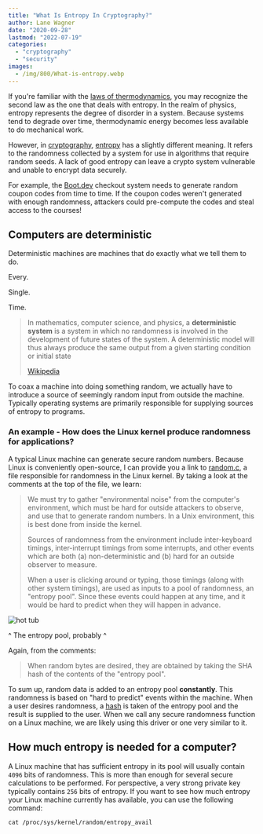 ```yaml
---
title: "What Is Entropy In Cryptography?"
author: Lane Wagner
date: "2020-09-28"
lastmod: "2022-07-19"
categories: 
  - "cryptography"
  - "security"
images:
  - /img/800/What-is-entropy.webp
---
```


If you're familiar with the [laws of thermodynamics](https://en.wikipedia.org/wiki/Laws_of_thermodynamics), you may recognize the second law as the one that deals with entropy. In the realm of physics, entropy represents the degree of disorder in a system. Because systems tend to degrade over time, thermodynamic energy becomes less available to do mechanical work.

However, in [cryptography](/cryptography/what-is-cryptography/), [entropy](https://en.wikipedia.org/wiki/Entropy_(computing)) has a slightly different meaning. It refers to the randomness collected by a system for use in algorithms that require random seeds. A lack of good entropy can leave a crypto system vulnerable and unable to encrypt data securely.

For example, the [Boot.dev](https://boot.dev/) checkout system needs to generate random coupon codes from time to time. If the coupon codes weren't generated with enough randomness, attackers could pre-compute the codes and steal access to the courses!

## Computers are deterministic

Deterministic machines are machines that do exactly what we tell them to do.

Every.

Single.

Time.

> In mathematics, computer science, and physics, a **deterministic system** is a system in which no randomness is involved in the development of future states of the system. A deterministic model will thus always produce the same output from a given starting condition or initial state
> 
> [Wikipedia](https://en.wikipedia.org/wiki/Deterministic_system)

To coax a machine into doing something random, we actually have to introduce a source of seemingly random input from outside the machine. Typically operating systems are primarily responsible for supplying sources of entropy to programs.

### An example - How does the Linux kernel produce randomness for applications?

A typical Linux machine can generate secure random numbers. Because Linux is conveniently open-source, I can provide you a link to [random.c](https://github.com/torvalds/linux/blob/a24d22b225ce158651378869a6b88105c4bdb887/drivers/char/random.c), a file responsible for randomness in the Linux kernel. By taking a look at the comments at the top of the file, we learn:

> We must try to  gather "environmental noise" from the computer's environment, which must be hard for outside attackers to observe, and use that to generate random numbers. In a Unix environment, this is best done from inside the kernel.
> 
> Sources of randomness from the environment include inter-keyboard timings, inter-interrupt timings from some interrupts, and other events which are both (a) non-deterministic and (b) hard for an outside observer to measure.
> 
> When a user is clicking around or typing, those timings (along with other system timings), are used as inputs to a pool of randomness, an "entropy pool". Since these events could happen at any time, and it would be hard to predict when they will happen in advance.

![hot tub](/img/800/gross-jacuzzi-pool-water.jpg)

^ The entropy pool, probably ^

Again, from the comments:

> When random bytes are desired, they are obtained by taking the SHA hash of the contents of the "entropy pool". 

To sum up, random data is added to an entropy pool **constantly**. This randomness is based on "hard to predict" events within the machine. When a user desires randomness, a [hash](/cryptography/very-basic-intro-to-hash-functions-sha-256-md-5-etc/) is taken of the entropy pool and the result is supplied to the user. When we call any secure randomness function on a Linux machine, we are likely using this driver or one very similar to it.

## How much entropy is needed for a computer?

A Linux machine that has sufficient entropy in its pool will usually contain `4096` bits of randomness. This is more than enough for several secure calculations to be performed. For perspective, a very strong private key typically contains `256` bits of entropy. If you want to see how much entropy your Linux machine currently has available, you can use the following command:

```
cat /proc/sys/kernel/random/entropy_avail
```
